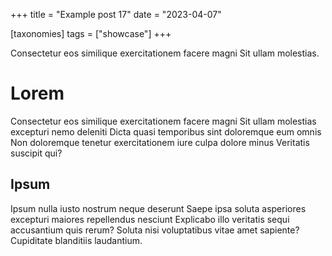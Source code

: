 +++
title = "Example post 17"
date = "2023-04-07"

[taxonomies]
tags = ["showcase"]
+++


Consectetur eos similique exercitationem facere magni Sit ullam molestias.
<!-- more -->

# Lorem

Consectetur eos similique exercitationem facere magni Sit ullam molestias
excepturi nemo deleniti Dicta quasi temporibus sint doloremque eum omnis Non
doloremque tenetur exercitationem iure culpa dolore minus Veritatis suscipit
qui?


## Ipsum

Ipsum nulla iusto nostrum neque deserunt Saepe ipsa soluta asperiores excepturi
maiores repellendus nesciunt Explicabo illo veritatis sequi accusantium quis
rerum? Soluta nisi voluptatibus vitae amet sapiente? Cupiditate blanditiis
laudantium.

